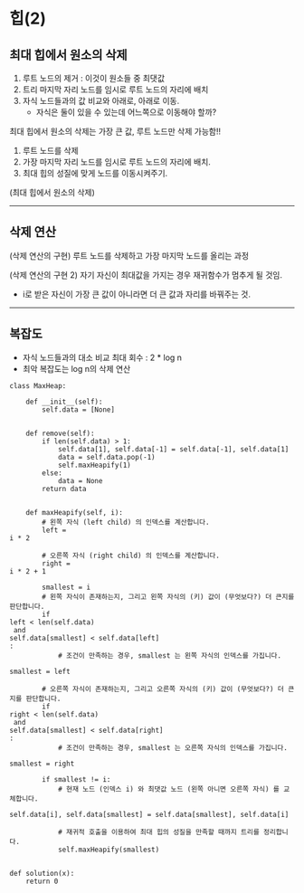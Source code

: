 # 힙(2)

## 최대 힙에서 원소의 삭제

1. 루트 노드의 제거 : 이것이 원소들 중 최댓값
2. 트리 마지막 자리 노드를 임시로 루트 노드의 자리에 배치
3. 자식 노드들과의 값 비교와 아래로, 아래로 이동.
   - 자식은 둘이 있을 수 있는데 어느쪽으로 이동해야 할까?

최대 힙에서 원소의 삭제는 가장 큰 값, 루트 노드만 삭제 가능함!!

1. 루트 노드를 삭제
2. 가장 마지막 자리 노드를 임시로 루트 노드의 자리에 배치.
3. 최대 힙의 성질에 맞게 노드를 이동시켜주기.

(최대 힙에서 원소의 삭제)

---

## 삭제 연산

(삭제 연산의 구현)
루트 노드를 삭제하고 가장 마지막 노드를 올리는 과정

(삭제 연산의 구현 2)
자기 자신이 최대값을 가지는 경우 재귀함수가 멈추게 될 것임.

- i로 받은 자신이 가장 큰 값이 아니라면 더 큰 값과 자리를 바꿔주는 것.

---

## 복잡도

- 자식 노드들과의 대소 비교 최대 회수 : 2 \* log n
- 최악 복잡도는 log n의 삭제 연산

```
class MaxHeap:

    def __init__(self):
        self.data = [None]


    def remove(self):
        if len(self.data) > 1:
            self.data[1], self.data[-1] = self.data[-1], self.data[1]
            data = self.data.pop(-1)
            self.maxHeapify(1)
        else:
            data = None
        return data


    def maxHeapify(self, i):
        # 왼쪽 자식 (left child) 의 인덱스를 계산합니다.
        left =
i * 2

        # 오른쪽 자식 (right child) 의 인덱스를 계산합니다.
        right =
i * 2 + 1

        smallest = i
        # 왼쪽 자식이 존재하는지, 그리고 왼쪽 자식의 (키) 값이 (무엇보다?) 더 큰지를 판단합니다.
        if
left < len(self.data)
 and
self.data[smallest] < self.data[left]
:
            # 조건이 만족하는 경우, smallest 는 왼쪽 자식의 인덱스를 가집니다.

smallest = left

        # 오른쪽 자식이 존재하는지, 그리고 오른쪽 자식의 (키) 값이 (무엇보다?) 더 큰지를 판단합니다.
        if
right < len(self.data)
 and
self.data[smallest] < self.data[right]
:
            # 조건이 만족하는 경우, smallest 는 오른쪽 자식의 인덱스를 가집니다.

smallest = right

        if smallest != i:
            # 현재 노드 (인덱스 i) 와 최댓값 노드 (왼쪽 아니면 오른쪽 자식) 를 교체합니다.

self.data[i], self.data[smallest] = self.data[smallest], self.data[i]

            # 재귀적 호출을 이용하여 최대 힙의 성질을 만족할 때까지 트리를 정리합니다.
            self.maxHeapify(smallest)


def solution(x):
    return 0
```
